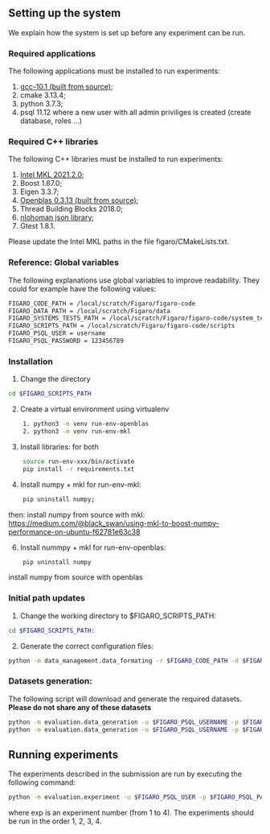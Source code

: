 ## Setting up the system

We explain how the system is set up before any experiment can be run.

### Required applications
The following applications must be installed to run experiments:
1. [gcc-10.1 (built from source)](https://solarianprogrammer.com/2016/10/07/building-gcc-ubuntu-linux/);
2. cmake 3.13.4;
3. python 3.7.3;
4. psql 11.12 where a new user with all admin priviliges is created (create database, roles ...)

### Required C++ libraries
The following C++ libraries must be installed to run experiments:
1. [Intel MKL 2021.2.0](https://software.intel.com/content/www/us/en/develop/tools/oneapi/base-toolkit/download.html?operatingsystem=linux&distributions=webdownload&options=offline);
2. Boost 1.67.0;
3. Eigen 3.3.7;
4. [Openblas 0.3.13 (built from source)](https://github.com/xianyi/OpenBLAS/releases);
5. Thread Building Blocks 2018.0;
6. [nlohoman json library](https://github.com/nlohmann/json);
7. Gtest 1.8.1.

Please update the Intel MKL paths in the file figaro/CMakeLists.txt.

### Reference: Global variables 
The following explanations use global variables to improve readability. They could for example have the following values:
```bash
FIGARO_CODE_PATH = /local/scratch/Figaro/figaro-code
FIGARO_DATA_PATH = /local/scratch/Figaro/data
FIGARO_SYSTEMS_TESTS_PATH = /local/scratch/Figaro/figaro-code/system_tests
FIGARO_SCRIPTS_PATH = /local/scratch/Figaro/figaro-code/scripts
FIGARO_PSQL_USER = username
FIGARO_PSQL_PASSWORD = 123456789
```

### Installation
1. Change the directory
```bash
cd $FIGARO_SCRIPTS_PATH
```
2. Create a virtual environment using virtualenv
```bash
    1. python3 -m venv run-env-openblas
    2. python3 -m venv run-env-mkl
```
3. Install libraries: for both
```bash
    source run-env-xxx/bin/activate
    pip install -r requirements.txt
```
4. Install numpy + mkl for run-env-mkl:

```bash
    pip uninstall numpy;
```

then: install numpy from source with mkl: https://medium.com/@black_swan/using-mkl-to-boost-numpy-performance-on-ubuntu-f62781e63c38

6. Install nummpy + mkl for run-env-openblas:
```bash
    pip uninstall numpy
```
install numpy from source with openblas


### Initial path updates

1. Change the working directory to $FIGARO_SCRIPTS_PATH:
```bash
cd $FIGARO_SCRIPTS_PATH:
```
2. Generate the correct configuration files:
```bash
python -m data_management.data_formating -r $FIGARO_CODE_PATH -d $FIGARO_DATA_PATH -s $FIGARO_SYSTEMS_TESTS_PATH --backup
```

### Datasets generation:
The following script will download and generate the required datasets.
**Please do not share any of these datasets**

```bash
python -m evaluation.data_generation -u $FIGARO_PSQL_USERNAME -p $FIGARO_PSQL_PASSWOD  -s $FIGARO_SYSTEMS_TESTS_PATH -d $FIGARO_DATA_PATH --data_type download_real_data
python -m evaluation.data_generation -u $FIGARO_PSQL_USERNAME -p $FIGARO_PSQL_PASSWOD  -s $FIGARO_SYSTEMS_TESTS_PATH -d $FIGARO_DATA_PATH --data_type all
```

## Running experiments
The experiments described in the submission are run by executing the following command:
```bash
python -m evaluation.experiment -u $FIGARO_PSQL_USER -p $FIGARO_PSQL_PASSWORD -r $FIGARO_ROOT_PATH -s $FIGARO_SYSTEMS_TESTS_PATH -e exp
```
where exp is an experiment number (from 1 to 4). The experiments should be run in the order 1, 2, 3, 4.







